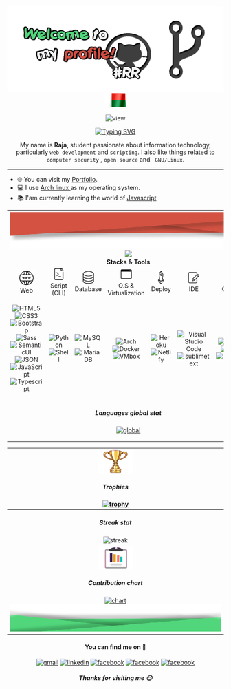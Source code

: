 <!-- BANNER -->
<div align="center">
<img src="./src/welcome.png" alt="welcome" width="620" height="200">
</div>

<!-- HEADER -->
<div align="center">
<img src="./src/dago.gif" alt="hello" width="50"></img>
<p> <img src="https://komarev.com/ghpvc/?username=RajaRokoto" alt="view" width="120"/> 
</p>

[![Typing SVG](https://readme-typing-svg.herokuapp.com?font=courier&color=%2331CD1E&width=420&lines=raja%40github%3A~%24+echo+%22opensource%22;raja%40github%3A~%24+echo+%22study+%26+share%22;raja%40github%3A~%24+echo+%22improve%22)]()

</div>

<!-- ABOUT -->
<div align="center">

My name is **Raja**, student passionate about information technology, particularly `web development` and `scripting`. I also like things related to `computer security` , `open source` and ` GNU/Linux`.

</div>

---

- 🌐 You can visit my <a href="https://raja-resume.herokuapp.com/">Portfolio</a>.
- 💻 I use <a href="https://archlinux.org/"> Arch linux </a> as my operating system.
- 📚 I'am currently learning the world of <a href="https://fr.wikipedia.org/wiki/JavaScript"> Javascript </a>
<!-- SECTION1

| <div align="center"><img src="./src/header-footer/header-white.png" alt="theme-dago"></div><div align="center"><img src="./src/squid-git.gif" width="90"><br>Github<br> ![GitHub metrics](https://metrics.lecoq.io/RajaRakoto)</div><div align="center"><img src="./src/none.png" height="80"><img src="./src/header-footer/footer-white.png" alt="theme-dago"></div> | <div align="center"><img src="./src/header-footer/header-white.png" alt="theme-dago"></div><img src="./src/heart.gif" width="90" height="90"></img><h5>Top repositories</h5> [![Top Repositories](https://github-readme-stats.vercel.app/api/pin/?username=RajaRakoto&repo=cntemad)](https://github.com/RajaRakoto/cntemad) <div align="center"><img src="./src/none.png" height="10"><img src="./src/header-footer/footer-white.png" alt="theme-dago"></div> | | :-- | --- | -->

<!-- SECTION2 -->
<table>

 <th colspan="7">
 <div align="center"><img src="./src/header-footer/header-red.png" alt="theme-dago"></div><img src="https://media.giphy.com/media/WUlplcMpOCEmTGBtBW/giphy.gif" width="100"><br>Stacks & Tools
 </th>

 <tr align="center">
  <td><img src="./src/web.png" width="35"><br>Web</td>
  <td><img src="./src/script.png" width="30"><br>Script (CLI)</td>
  <td><img src="./src/database.png" width="30"><br>Database</td>
  <td><img src="./src/sys.png" width="30"><br>O.S & Virtualization</td>
  <td><img src="./src/deploy.png" width="30"><br>Deploy</td>
  <td><img src="./src/editor.png" width="30"><br>IDE</td>
  <td><img src="./src/others.png" width="30"><br>Others</td>
 </tr>
 <td align="center">
  
  ![HTML5](https://img.shields.io/badge/-HTML5-777?style=flat&logo=html5&logoColor=ffffff&labelColor=E34F26) 
  ![CSS3](https://img.shields.io/badge/-CSS3-777?style=flat&logo=css3&logoColor=ffffff&labelColor=1572B6) 
  ![Bootstrap](https://img.shields.io/badge/-Bootstrap-777?style=flat&logo=bootstrap&logoColor=ffffff&labelColor=563D7C) ![Sass](https://img.shields.io/badge/-Sass-777?style=flat&logo=sass&logoColor=ffffff&labelColor=%23CC6699)![SemanticUI](https://img.shields.io/badge/-SemanticUI-777?style=flat&logo=semanticui&logoColor=ffffff&labelColor=)
  ![JSON](https://img.shields.io/badge/-JSON-777?style=flat&logo=JSON&logoColor=777&labelColor=ffffff)
  ![JavaScript](https://img.shields.io/badge/-JavaScript-777?style=flat&logo=javascript&logoColor=dbb332&labelColor=ffffff)  
  ![Typescript](https://img.shields.io/badge/-Typescript-777?style=flat&logo=typescript&logoColor=dogerblue&labelColor=ffffff)
  </td>
  <td align="center">
  
  ![Python](https://img.shields.io/badge/-Python-777?style=flat&logo=python&labelColor=ffffff) ![Shell](https://img.shields.io/badge/-Shell-777?style=flat&logo=shell&labelColor=333) 
  </td>
  <td align="center">

![MySQL](https://img.shields.io/badge/-MySQL-777?style=flat&logo=mysql&labelColor=ffffff)![MariaDB](https://img.shields.io/badge/-mariaDB-777?style=flat&logo=mariaDB&labelColor=brown)

  </td>
  <td align="center">
  
  ![Arch](https://img.shields.io/badge/-Arch_linux-777?style=flat&logo=archlinux&labelColor=ffffff) ![Docker](https://img.shields.io/badge/-Docker-777?style=flat&logo=docker&labelColor=ffffff) ![VMbox](https://img.shields.io/badge/-VMbox-777?style=flat&logo=vmware&labelColor=ffffff)
  </td>
  <td align="center">
  
  ![Heroku](https://img.shields.io/badge/-Heroku-777?style=flat&logo=heroku&labelColor=430098) ![Netlify](https://img.shields.io/badge/-Netlify-777?style=flat&logo=netlify&labelColor=777) 
  </td>
  <td align="center">

![Visual Studio Code](https://img.shields.io/badge/-VSCode-777?style=flat&logo=visual-studio-code&labelColor=007ACC) ![sublimetext](https://img.shields.io/badge/-Sublime_text-777?style=flat&logo=sublimetext&labelColor=ffffff)

  </td>
  <td align="center">

![Git](https://img.shields.io/badge/-Git-777?style=flat&logo=git&logoColor=F05032&labelColor=ffffff) ![GitHub](https://img.shields.io/badge/-GitHub-777?style=flat&logo=github&logoColor=777&labelColor=ffffff) ![NPM](https://img.shields.io/badge/-NPM-777?style=flat&logo=npm&labelColor=ffffff)![POSTMAN](https://img.shields.io/badge/-Postman-777?style=flat&logo=postman&labelColor=ffffff)

  </td>

 </tr>
 <td colspan="7">
  <div align="center" > 
  <h5>Languages global stat</h5>

[![global](https://github-readme-stats.vercel.app/api/top-langs/?username=RajaRakoto&langs_count=20&layout=compact&hide=pascal,java,c,html,css,php,hack,python,assembly,shell)](https://github.com/RajaRakoto)

<!-- <br><img src="https://github-profile-summary-cards.vercel.app/api/cards/repos-per-language?username=RajaRakoto&theme=default"><img src="https://github-profile-summary-cards.vercel.app/api/cards/most-commit-language?username=RajaRakoto&theme=default"> -->

  </td>
  </div>
  
</table>

<!-- SECTION3 -->

| </div><div align="center"><img src="./src/throphie.gif" width="80" height="55"></img><h5>Trophies</h5> [![trophy](https://github-profile-trophy.vercel.app/?username=RajaRakoto&margin-w=15&margin-h=15)](https://github.com/ryo-ma/github-profile-trophy)</div> |
| :-- |
| <div align="center"><h5>Streak stat</h5> ![streak](https://github-readme-streak-stats.herokuapp.com/?user=RajaRakoto&ring=d35242&fire=d35242&currStreakLabel=d35242&sideLabels=51d67b)</div> |
| <div align="center"><img src="./src/bar.gif" width="80" height="55"></img><h5>Contribution chart</h5> [![chart](https://activity-graph.herokuapp.com/graph?username=RajaRakoto&bg_color=fff&color=444&line=51d67b&point=f73b00)]()</div><div align="center"><img src="./src/header-footer/footer-green.png" alt="theme-dago"></div> |

<!-- FOOTER -->
<div align="center">
<h4>You can find me on 💬</h4>
<p>
<a href="mailto:raja.rakoto7@gmail.com" target="blank"><img src="https://cdn.jsdelivr.net/npm/simple-icons@3.0.1/icons/gmail.svg" alt="gmail" height="40" width="40" /></a> 
<a href="https://www.linkedin.com/in/raja-rakotonirina-20a0b116b" target="blank"><img src="https://cdn.jsdelivr.net/npm/simple-icons@3.0.1/icons/linkedin.svg" alt="linkedin" height="40" width="40" /></a>
<a href="https://www.facebook.com/raja.rakotonirina" target="blank"><img src="https://cdn.jsdelivr.net/npm/simple-icons@3.0.1/icons/facebook.svg" alt="facebook" height="40" width="40" /></a>
<a href="https://codepen.io/rajarakoto" target="blank"><img src="https://cdn.jsdelivr.net/npm/simple-icons@3.0.1/icons/codepen.svg" alt="facebook" height="40" width="40" /></a>
<a href="https://stackoverflow.com/users/17470222/raja-rakotonirina" target="blank"><img src="https://cdn.jsdelivr.net/npm/simple-icons@3.0.1/icons/stackoverflow.svg" alt="facebook" height="40" width="40" /></a>
</p>
<h5 class="test">Thanks for visiting me 😉️</h5>
</div>
